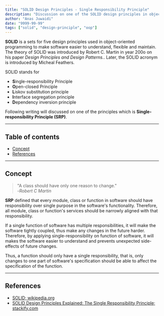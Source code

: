 ```yaml
---
title: "SOLID Design Principles - Single Responsibility Principle"
description: "Discussion on one of the SOLID design principles in object-oriented software development"
author: "Anas Juwaidi"
date: "9999-99-99"
tags: ["solid", "design-principle", "oop"]
---
```


**SOLID** is a sets for five design principles used in object-oriented programming to make software easier to understand, flexible and maintain. The theory of SOLID was introduced by Robert C. Martin in year 200o on his paper *Design Principles and Design Patterns.*. Later, the SOLID acronym is introduced by Micheal Feathers.

SOLID stands for
- **S**ingle-responsibility Principle
- **O**pen-closed Principle
- **L**iskov substitution principle
- **I**nterface segregation principle
- **D**ependency inversion principle

Following writing will discussed on one of the principles which is **Single-responsibility Principle (SRP)**.

---

## Table of contents
* [Concept](#concept)
* [References](#references)

---

<a name="concept"></a>
## Concept

> "A class should have only one reason to change."<br/>
>  -*Robert C Martin*

**SRP** defined that every module, class or function in software should have responsibility over single purpose in the software's functionality. Therefore, all module, class or function's services should be narrowly aligned with that responsibility.

If a single function of software has multiple responsibilities, it will make the software tightly coupled, thus make any changes in the future harder. Therefore, by applying single-responsibility on function of software, it will makes the software easier to understand and prevents unexpected side-effects of future changes.

Thus, a function should only have a single responsibility, that is, only changes to one part of software's specification should be able to affect the specification of the function.

---

<a name="references"></a>
## References

* [SOLID; wikipedia.org](https://en.wikipedia.org/wiki/SOLID)
* [SOLID Design Principles Explained: The Single Responsibility Principle; stackify.com](https://stackify.com/solid-design-principles/)

